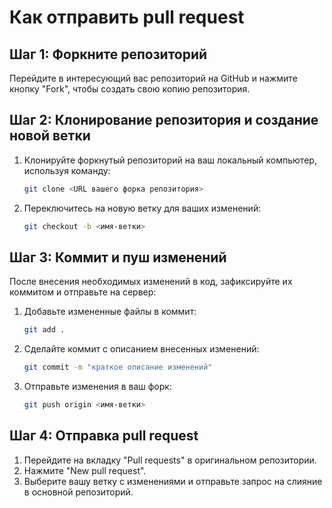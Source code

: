 # Как отправить pull request

## Шаг 1: Форкните репозиторий

Перейдите в интересующий вас репозиторий на GitHub и нажмите кнопку "Fork", чтобы создать свою копию репозитория.

## Шаг 2: Клонирование репозитория и создание новой ветки

1. Клонируйте форкнутый репозиторий на ваш локальный компьютер, используя команду:

   ```bash
   git clone <URL вашего форка репозитория>
   ```

2. Переключитесь на новую ветку для ваших изменений:

   ```bash
   git checkout -b <имя-ветки>
   ```

## Шаг 3: Коммит и пуш изменений

После внесения необходимых изменений в код, зафиксируйте их коммитом и отправьте на сервер:

1. Добавьте измененные файлы в коммит:

   ```bash
   git add .
   ```

2. Сделайте коммит с описанием внесенных изменений:

   ```bash
   git commit -m "краткое описание изменений"
   ```

3. Отправьте изменения в ваш форк:

   ```bash
   git push origin <имя-ветки>
   ```

## Шаг 4: Отправка pull request

1. Перейдите на вкладку "Pull requests" в оригинальном репозитории.
2. Нажмите "New pull request".
3. Выберите вашу ветку с изменениями и отправьте запрос на слияние в основной репозиторий.
